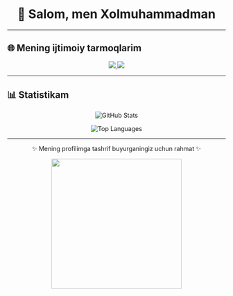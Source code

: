 <h1 align="center">👋 Salom, men Xolmuhammadman</h1>

---

## 🌐 Mening ijtimoiy tarmoqlarim
<p align="center">
  <a href="https://www.instagram.com/azerbaydjan_009?igsh=MXhhajF0MDJ1c2VjNA==" target="_blank">
    <img src="https://img.shields.io/badge/Instagram-azerbaydjan__009-orange?style=for-the-badge&logo=instagram" />
  </a>
  <a href="https://www.instagram.com/handsome_n_1?igsh=ZmhidWNyYnA2ajY1" target="_blank">
    <img src="https://img.shields.io/badge/Instagram-handsome__n__1-pink?style=for-the-badge&logo=instagram" />
  </a>
</p>

---

## 📊 Statistikam
<p align="center">
  <img src="https://github-readme-stats.vercel.app/api?username=YourUsername&show_icons=true&theme=radical" alt="GitHub Stats" />
</p>

<p align="center">
  <img src="https://github-readme-stats.vercel.app/api/top-langs/?username=YourUsername&layout=compact&theme=radical" alt="Top Languages" />
</p>

---

<p align="center">✨ Mening profilimga tashrif buyurganingiz uchun rahmat ✨</p>

<p align="center">
  <img src="https://media1.giphy.com/media/gM5qFksULw54NMWyry/giphy.gif?cid=ecf05e47zgvaqz03cae4ugawpvo0ghsc4v2cq4u4zwd40ta&rid=giphy.gif&ct=s" width="300"/>
</p>

